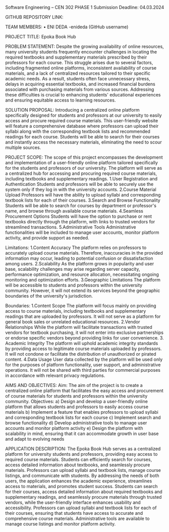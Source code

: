 Software Engineering – CEN 302
PHASE 1
Submission Deadline: 04.03.2024


GITHUB REPOSITORY LINK:


TEAM MEMBERS:
•	ENI DEDA 
-enideda (GitHub username)

PROJECT TITLE:
Epoka Book Hub

PROBLEM STATEMENT:
Despite the growing availability of online resources, many university students frequently encounter challenges in locating the required textbooks and supplementary materials prescribed by their professors for each course. This struggle arises due to several factors, including fragmented online platforms, inconsistent availability of course materials, and a lack of centralized resources tailored to their specific academic needs. As a result, students often face unnecessary stress, delays in acquiring essential textbooks, and increased financial burdens associated with purchasing materials from various sources. Addressing these difficulties is crucial to enhancing students' educational experiences and ensuring equitable access to learning resources.

SOLUTION PROPOSAL:
Introducing a centralized online platform specifically designed for students and professors at our university to easily access and procure required course materials. This user-friendly website will feature a comprehensive database where professors can upload their syllabi along with the corresponding textbook lists and recommended readings for each course. Students will be able to search for their courses and instantly access the necessary materials, eliminating the need to scour multiple sources.


PROJECT SCOPE:
The scope of this project encompasses the development and implementation of a user-friendly online platform tailored specifically for the students and professors of our university. The platform will serve as a centralized hub for accessing and procuring required course materials, including textbooks and supplementary readings.
1.User Registration and Authentication
Students and professors will be able to securely use the system only if they log in with the university accounts.
2.Course Material Upload
Professors will have the ability to upload syllabi and corresponding textbook lists for each of their courses.
3.Search and Browse Functionality
Students will be able to search for courses by department or professor's name, and browse through available course materials.
4.Seamless Procurement Options
Students will have the option to purchase or rent textbooks directly through the platform, with links to trusted vendors for streamlined transactions.
5.Administrative Tools
Administrative functionalities will be included to manage user accounts, monitor platform activity, and provide support as needed.

Limitations:
1.Content Accuracy
The platform relies on professors to accurately upload course materials. Therefore, inaccuracies in the provided information may occur, leading to potential confusion or dissatisfaction among users.
2.Scalability
As the platform grows in popularity and user base, scalability challenges may arise regarding server capacity, performance optimization, and resource allocation, necessitating ongoing monitoring and optimization efforts.
3.Geographic Limitations
The platform will be accessible to students and professors within the university community. However, it will not extend its services beyond the geographic boundaries of the university's jurisdiction.

Boundaries:
1.Content Scope
The platform will focus mainly on providing access to course materials, including textbooks and supplementary readings that are uploaded by professors. It will not serve as a platform for general book sales or unrelated educational resources.
2.Vendor Relationships
While the platform will facilitate transactions with trusted vendors for textbook purchasing, it will not enter into exclusive partnerships or endorse specific vendors beyond providing links for user convenience.
3. Academic Integrity
The platform will uphold academic integrity standards by providing access to legitimate course materials uploaded by professors. It will not condone or facilitate the distribution of unauthorized or pirated content.
4.Data Usage
User data collected by the platform will be used only for the purposes of platform functionality, user support, and administrative operations. It will not be shared with third parties for commercial purposes in accordance with relevant privacy regulations.

AIMS AND OBJECTIVES:
Aim:
The aim of the project is to create a centralized online platform that facilitates the easy access and procurement of course materials for students and professors within the university community.
Objectives:
a)	Design and develop a user-friendly online platform that allows students and professors to easily access course materials
b)	Implement a feature that enables professors to upload syllabi and corresponding textbook lists for each course
c)	Implement search and browse functionality
d)	Develop administrative tools to manage user accounts and monitor platform activity
e)	Design the platform with scalability in mind, ensuring that it can accommodate growth in user base and adapt to evolving needs

APPLICATION DESCRIPTION:
The Epoka Book Hub serves as a centralized platform for university students and professors, providing easy access to required course materials. Students can efficiently search for courses, access detailed information about textbooks, and seamlessly procure materials. Professors can upload syllabi and textbook lists, manage course listings, and communicate with students. By addressing the needs of both users, the application enhances the academic experience, streamlines access to materials, and promotes student success.
Students can search for their courses, access detailed information about required textbooks and supplementary readings, and seamlessly procure materials through trusted vendors, while the user-friendly interface enhances usability and accessibility.
Professors can upload syllabi and textbook lists for each of their courses, ensuring that students have access to accurate and comprehensive course materials. Administrative tools are available to manage course listings and monitor platform activity.










